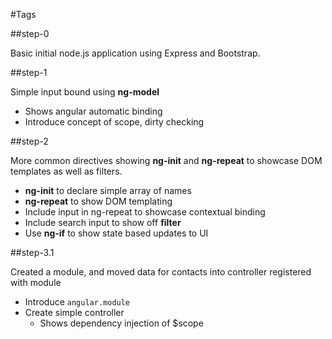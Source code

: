 #Tags

##step-0

Basic initial node.js application using Express and Bootstrap.

##step-1

Simple input bound using **ng-model**

 - Shows angular automatic binding
 - Introduce concept of scope, dirty checking

##step-2

More common directives showing **ng-init** and **ng-repeat** to showcase DOM templates as well as filters.

 - **ng-init** to declare simple array of names
 - **ng-repeat** to show DOM templating
 - Include input in ng-repeat to showcase contextual binding
 - Include search input to show off **filter**
 - Use **ng-if** to show state based updates to UI

##step-3.1

Created a module, and moved data for contacts into controller registered with module

  - Introduce <code>angular.module</code>
  - Create simple controller
    - Shows dependency injection of $scope

